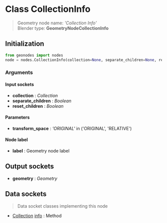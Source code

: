 
# Class CollectionInfo

> Geometry node name: _'Collection Info'_<br>Blender type:  **GeometryNodeCollectionInfo**

## Initialization


```python
from geonodes import nodes
node = nodes.CollectionInfo(collection=None, separate_children=None, reset_children=None, transform_space='ORIGINAL', label=None)
```


### Arguments


#### Input sockets



- **collection** : _Collection_
- **separate_children** : _Boolean_
- **reset_children** : _Boolean_



#### Parameters



- **transform_space** : _'ORIGINAL'_ in ('ORIGINAL', 'RELATIVE')



#### Node label



- **label** : Geometry node label



## Output sockets



- **geometry** : _Geometry_



## Data sockets

> Data socket classes implementing this node


- [Collection](../sockets/Collection.md) [info](../sockets/Collection.md#info) : Method


